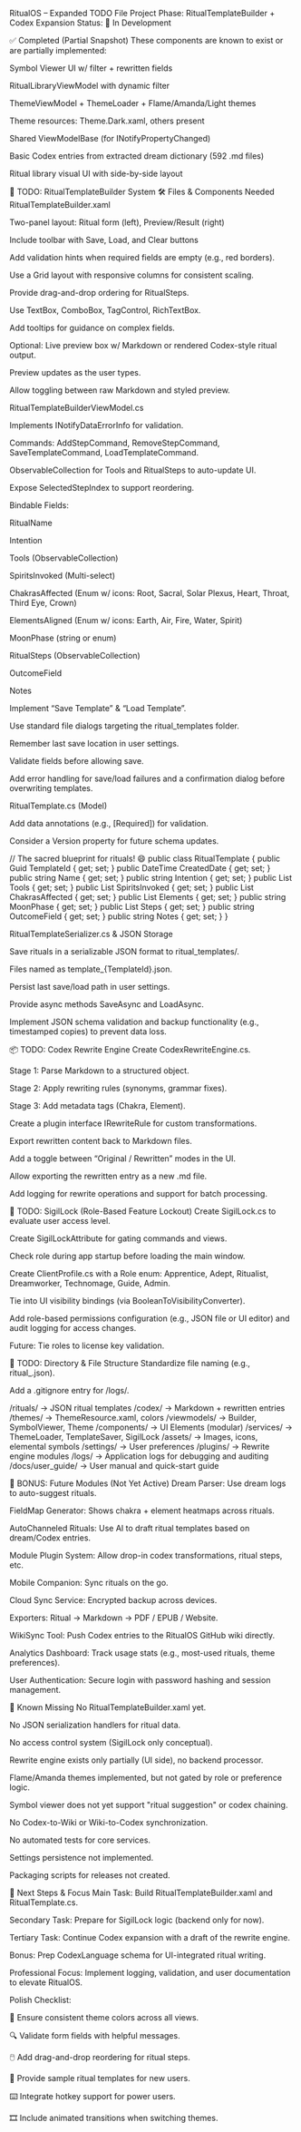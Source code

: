 RitualOS – Expanded TODO File
Project Phase: RitualTemplateBuilder + Codex Expansion
Status: 🚧 In Development

✅ Completed (Partial Snapshot)
These components are known to exist or are partially implemented:

Symbol Viewer UI w/ filter + rewritten fields

RitualLibraryViewModel with dynamic filter

ThemeViewModel + ThemeLoader + Flame/Amanda/Light themes

Theme resources: Theme.Dark.xaml, others present

Shared ViewModelBase (for INotifyPropertyChanged)

Basic Codex entries from extracted dream dictionary (592 .md files)

Ritual library visual UI with side-by-side layout

🚧 TODO: RitualTemplateBuilder System
🛠️ Files & Components Needed
RitualTemplateBuilder.xaml

Two-panel layout: Ritual form (left), Preview/Result (right)

Include toolbar with Save, Load, and Clear buttons

Add validation hints when required fields are empty (e.g., red borders).

Use a Grid layout with responsive columns for consistent scaling.

Provide drag-and-drop ordering for RitualSteps.

Use TextBox, ComboBox, TagControl, RichTextBox.

Add tooltips for guidance on complex fields.

Optional: Live preview box w/ Markdown or rendered Codex-style ritual output.

Preview updates as the user types.

Allow toggling between raw Markdown and styled preview.

RitualTemplateBuilderViewModel.cs

Implements INotifyDataErrorInfo for validation.

Commands: AddStepCommand, RemoveStepCommand, SaveTemplateCommand, LoadTemplateCommand.

ObservableCollection<string> for Tools and RitualSteps to auto-update UI.

Expose SelectedStepIndex to support reordering.

Bindable Fields:

RitualName

Intention

Tools (ObservableCollection)

SpiritsInvoked (Multi-select)

ChakrasAffected (Enum w/ icons: Root, Sacral, Solar Plexus, Heart, Throat, Third Eye, Crown)

ElementsAligned (Enum w/ icons: Earth, Air, Fire, Water, Spirit)

MoonPhase (string or enum)

RitualSteps (ObservableCollection<string>)

OutcomeField

Notes

Implement “Save Template” & “Load Template”.

Use standard file dialogs targeting the ritual_templates folder.

Remember last save location in user settings.

Validate fields before allowing save.

Add error handling for save/load failures and a confirmation dialog before overwriting templates.

RitualTemplate.cs (Model)

Add data annotations (e.g., [Required]) for validation.

Consider a Version property for future schema updates.

// The sacred blueprint for rituals! 😄
public class RitualTemplate {
  public Guid TemplateId { get; set; }
  public DateTime CreatedDate { get; set; }
  public string Name { get; set; }
  public string Intention { get; set; }
  public List<string> Tools { get; set; }
  public List<string> SpiritsInvoked { get; set; }
  public List<string> ChakrasAffected { get; set; }
  public List<string> Elements { get; set; }
  public string MoonPhase { get; set; }
  public List<string> Steps { get; set; }
  public string OutcomeField { get; set; }
  public string Notes { get; set; }
}

RitualTemplateSerializer.cs & JSON Storage

Save rituals in a serializable JSON format to ritual_templates/.

Files named as template_{TemplateId}.json.

Persist last save/load path in user settings.

Provide async methods SaveAsync and LoadAsync.

Implement JSON schema validation and backup functionality (e.g., timestamped copies) to prevent data loss.

📦 TODO: Codex Rewrite Engine
Create CodexRewriteEngine.cs.

Stage 1: Parse Markdown to a structured object.

Stage 2: Apply rewriting rules (synonyms, grammar fixes).

Stage 3: Add metadata tags (Chakra, Element).

Create a plugin interface IRewriteRule for custom transformations.

Export rewritten content back to Markdown files.

Add a toggle between “Original / Rewritten” modes in the UI.

Allow exporting the rewritten entry as a new .md file.

Add logging for rewrite operations and support for batch processing.

🔐 TODO: SigilLock (Role-Based Feature Lockout)
Create SigilLock.cs to evaluate user access level.

Create SigilLockAttribute for gating commands and views.

Check role during app startup before loading the main window.

Create ClientProfile.cs with a Role enum: Apprentice, Adept, Ritualist, Dreamworker, Technomage, Guide, Admin.

Tie into UI visibility bindings (via BooleanToVisibilityConverter).

Add role-based permissions configuration (e.g., JSON file or UI editor) and audit logging for access changes.

Future: Tie roles to license key validation.

📁 TODO: Directory & File Structure
Standardize file naming (e.g., ritual_<timestamp>.json).

Add a .gitignore entry for /logs/.

/rituals/         → JSON ritual templates
/codex/           → Markdown + rewritten entries
/themes/          → ThemeResource.xaml, colors
/viewmodels/      → Builder, SymbolViewer, Theme
/components/      → UI Elements (modular)
/services/        → ThemeLoader, TemplateSaver, SigilLock
/assets/          → Images, icons, elemental symbols
/settings/        → User preferences
/plugins/         → Rewrite engine modules
/logs/            → Application logs for debugging and auditing
/docs/user_guide/ → User manual and quick-start guide

🔮 BONUS: Future Modules (Not Yet Active)
Dream Parser: Use dream logs to auto-suggest rituals.

FieldMap Generator: Shows chakra + element heatmaps across rituals.

AutoChanneled Rituals: Use AI to draft ritual templates based on dream/Codex entries.

Module Plugin System: Allow drop-in codex transformations, ritual steps, etc.

Mobile Companion: Sync rituals on the go.

Cloud Sync Service: Encrypted backup across devices.

Exporters: Ritual → Markdown → PDF / EPUB / Website.

WikiSync Tool: Push Codex entries to the RitualOS GitHub wiki directly.

Analytics Dashboard: Track usage stats (e.g., most-used rituals, theme preferences).

User Authentication: Secure login with password hashing and session management.

🛑 Known Missing
No RitualTemplateBuilder.xaml yet.

No JSON serialization handlers for ritual data.

No access control system (SigilLock only conceptual).

Rewrite engine exists only partially (UI side), no backend processor.

Flame/Amanda themes implemented, but not gated by role or preference logic.

Symbol viewer does not yet support "ritual suggestion" or codex chaining.

No Codex-to-Wiki or Wiki-to-Codex synchronization.

No automated tests for core services.

Settings persistence not implemented.

Packaging scripts for releases not created.

🎯 Next Steps & Focus
Main Task: Build RitualTemplateBuilder.xaml and RitualTemplate.cs.

Secondary Task: Prepare for SigilLock logic (backend only for now).

Tertiary Task: Continue Codex expansion with a draft of the rewrite engine.

Bonus: Prep CodexLanguage schema for UI-integrated ritual writing.

Professional Focus: Implement logging, validation, and user documentation to elevate RitualOS.

Polish Checklist:

🎨 Ensure consistent theme colors across all views.

🔍 Validate form fields with helpful messages.

🖱️ Add drag-and-drop reordering for ritual steps.

📂 Provide sample ritual templates for new users.

⌨️ Integrate hotkey support for power users.

🎞️ Include animated transitions when switching themes.